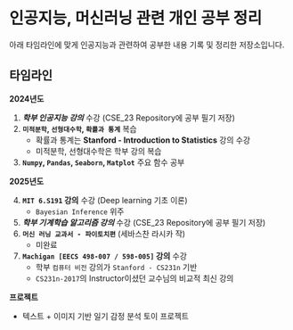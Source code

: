 # 인공지능, 머신러닝 관련 개인 공부 정리

아래 타임라인에 맞게 인공지능과 관련하여 공부한 내용 기록 및 정리한 저장소입니다.
 
## 타임라인

**2024년도**
1. **_학부 인공지능 강의_** 수강 (CSE_23 Repository에 공부 필기 저장)
2. **`미적분학`, `선형대수학`, `확률과 통계`** 복습
    - 확률과 통계는 **Stanford - Introduction to Statistics** 강의 수강
    - 미적분학, 선형대수학은 학부 강의 복습
3. **`Numpy`, `Pandas`, `Seaborn`, `Matplot`** 주요 함수 공부 

**2025년도**

4. **`MIT 6.S191` 강의** 수강 (Deep learning 기초 이론)
   - `Bayesian Inference` 위주
6. **_학부 기계학습 알고리즘 강의_** 수강 (CSE_23 Repository에 공부 필기 저장) 
7. **`머신 러닝 교과서 - 파이토치편`** (세바스찬 라시카 작)
   - 미완료 
8. **`Machigan [EECS 498-007 / 598-005]` 강의** 수강
     - 학부 `컴퓨터 비전` 강의가 `Stanford - CS231n` 기반
     - `CS231n-2017`의 Instructor이셨던 교수님의 비교적 최신 강의


**프로젝트**

- 텍스트 + 이미지 기반 일기 감정 분석 토이 프로젝트
